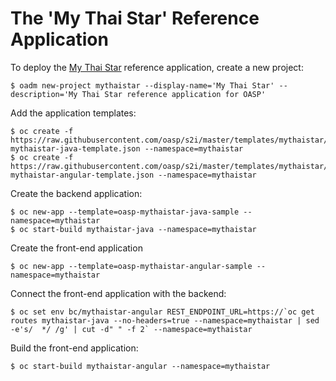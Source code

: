 # The 'My Thai Star' Reference Application

To deploy the [My Thai Star](https://github.com/oasp/my-thai-star) reference application, create a new project:

    $ oadm new-project mythaistar --display-name='My Thai Star' --description='My Thai Star reference application for OASP'

Add the application templates:

    $ oc create -f https://raw.githubusercontent.com/oasp/s2i/master/templates/mythaistar/oasp-mythaistar-java-template.json --namespace=mythaistar
    $ oc create -f https://raw.githubusercontent.com/oasp/s2i/master/templates/mythaistar/oasp-mythaistar-angular-template.json --namespace=mythaistar

Create the backend application:

    $ oc new-app --template=oasp-mythaistar-java-sample --namespace=mythaistar
    $ oc start-build mythaistar-java --namespace=mythaistar

Create the front-end application

    $ oc new-app --template=oasp-mythaistar-angular-sample --namespace=mythaistar

Connect the front-end application with the backend:

    $ oc set env bc/mythaistar-angular REST_ENDPOINT_URL=https://`oc get routes mythaistar-java --no-headers=true --namespace=mythaistar | sed -e's/  */ /g' | cut -d" " -f 2` --namespace=mythaistar

Build the front-end application:

    $ oc start-build mythaistar-angular --namespace=mythaistar

